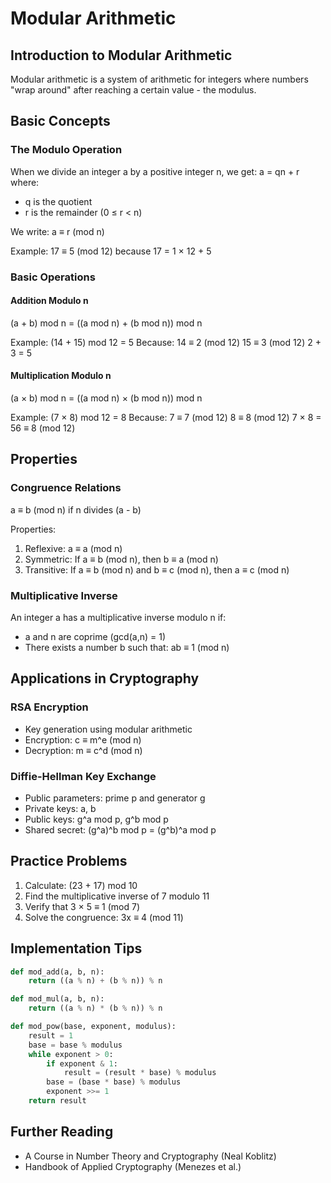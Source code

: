 # Modular Arithmetic

## Introduction to Modular Arithmetic
Modular arithmetic is a system of arithmetic for integers where numbers "wrap around" after reaching a certain value - the modulus.

## Basic Concepts

### The Modulo Operation
When we divide an integer a by a positive integer n, we get:
a = qn + r
where:
- q is the quotient
- r is the remainder (0 ≤ r < n)

We write: a ≡ r (mod n)

Example:
17 ≡ 5 (mod 12) because 17 = 1 × 12 + 5

### Basic Operations

#### Addition Modulo n
(a + b) mod n = ((a mod n) + (b mod n)) mod n

Example:
(14 + 15) mod 12 = 5
Because:
14 ≡ 2 (mod 12)
15 ≡ 3 (mod 12)
2 + 3 = 5

#### Multiplication Modulo n
(a × b) mod n = ((a mod n) × (b mod n)) mod n

Example:
(7 × 8) mod 12 = 8
Because:
7 ≡ 7 (mod 12)
8 ≡ 8 (mod 12)
7 × 8 = 56 ≡ 8 (mod 12)

## Properties

### Congruence Relations
a ≡ b (mod n) if n divides (a - b)

Properties:
1. Reflexive: a ≡ a (mod n)
2. Symmetric: If a ≡ b (mod n), then b ≡ a (mod n)
3. Transitive: If a ≡ b (mod n) and b ≡ c (mod n), then a ≡ c (mod n)

### Multiplicative Inverse
An integer a has a multiplicative inverse modulo n if:
- a and n are coprime (gcd(a,n) = 1)
- There exists a number b such that: ab ≡ 1 (mod n)

## Applications in Cryptography

### RSA Encryption
- Key generation using modular arithmetic
- Encryption: c ≡ m^e (mod n)
- Decryption: m ≡ c^d (mod n)

### Diffie-Hellman Key Exchange
- Public parameters: prime p and generator g
- Private keys: a, b
- Public keys: g^a mod p, g^b mod p
- Shared secret: (g^a)^b mod p = (g^b)^a mod p

## Practice Problems

1. Calculate: (23 + 17) mod 10
2. Find the multiplicative inverse of 7 modulo 11
3. Verify that 3 × 5 ≡ 1 (mod 7)
4. Solve the congruence: 3x ≡ 4 (mod 11)

## Implementation Tips
```python
def mod_add(a, b, n):
    return ((a % n) + (b % n)) % n

def mod_mul(a, b, n):
    return ((a % n) * (b % n)) % n

def mod_pow(base, exponent, modulus):
    result = 1
    base = base % modulus
    while exponent > 0:
        if exponent & 1:
            result = (result * base) % modulus
        base = (base * base) % modulus
        exponent >>= 1
    return result
```

## Further Reading
- A Course in Number Theory and Cryptography (Neal Koblitz)
- Handbook of Applied Cryptography (Menezes et al.)
